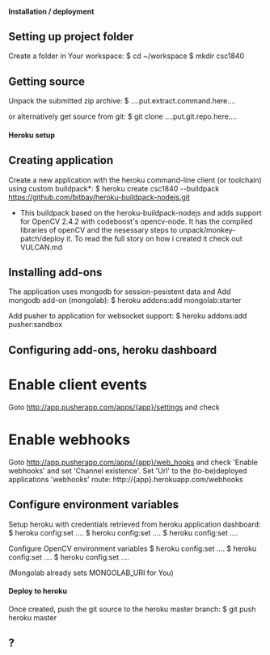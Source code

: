 #### Installation / deployment

## Setting up project folder

Create a folder in Your workspace:
	$ cd ~/workspace
	$ mkdir csc1840

## Getting source

Unpack the submitted zip archive:
	$ ....put.extract.command.here....
	
or alternatively get source from git:
	$ git clone ....put.git.repo.here....

#### Heroku setup

## Creating application

Create a new application with the heroku command-line client (or toolchain) using custom buildpack*:
	$ heroku create csc1840 --buildpack https://github.com/bitbay/heroku-buildpack-nodejs.git

* This buildpack based on the heroku-buildpack-nodejs and adds support for OpenCV 2.4.2 with codeboost's opencv-node.
It has the compiled libraries of openCV and the nesessary steps to unpack/monkey-patch/deploy it.
To read the full story on how i created it check out VULCAN.md

## Installing add-ons

The application uses mongodb for session-pesistent data and 
Add mongodb add-on (mongolab):
	$ heroku addons:add mongolab:starter

Add pusher to application for websocket support:
	$ heroku addons:add pusher:sandbox

## Configuring add-ons, heroku dashboard

# Enable client events

Goto http://app.pusherapp.com/apps/{app}/settings and check 

# Enable webhooks

Goto http://app.pusherapp.com/apps/{app}/web_hooks and check 'Enable webhooks' and set 'Channel existence'.
Set 'Url' to the (to-be)deployed applications 'webhooks' route:
	http://{app}.herokuapp.com/webhooks

## Configure environment variables

Setup heroku with credentials retrieved from heroku application dashboard:
	$ heroku config:set .... 
	$ heroku config:set .... 
	$ heroku config:set .... 

Configure OpenCV environment variables
	$ heroku config:set ....
	$ heroku config:set .... 
	$ heroku config:set .... 

(Mongolab already sets MONGOLAB_URI for You)

#### Deploy to heroku

Once created, push the git source to the heroku master branch:
	$ git push heroku master
	
## ?

